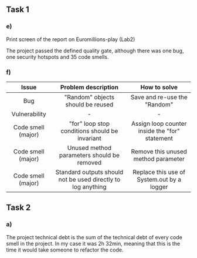 ## Task 1

### e)
Print screen of the report on Euromillions-play (Lab2)

The project passed the defined quality gate, although there was one bug, one security hotspots and 35 code smells.

### f)

| **Issue**          | **Problem description**                        | **How to solve**                               |
|:------------------:|:----------------------------------------------:|:----------------------------------------------:|
| Bug                | "Random" objects should be reused              | Save and re-use the "Random"                   |
| Vulnerability      | -	                                      | -                                              |
| Code smell (major) | "for" loop stop conditions should be invariant | Assign loop counter inside the "for" statement |
| Code smell (major) | Unused method parameters should be removed     | Remove this unused method parameter            |
| Code smell (major) | Standard outputs should not be used directly to log anything | Replace this use of System.out by a logger |

## Task 2

### a)
The project technical debt is the sum of the technical debt of every code smell in the project.
In my case it was 2h 32min, meaning that this is the time it would take someone to refactor the code.


